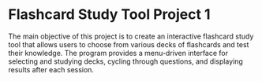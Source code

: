 # Flashcard Study Tool Project 1

The main objective of this project is to create an interactive flashcard study tool that allows users to choose from various decks of flashcards and test their knowledge. 
The program provides a menu-driven interface for selecting and studying decks, cycling through questions, and displaying results after each session.
